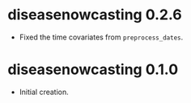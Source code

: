 # diseasenowcasting 0.2.6

* Fixed the time covariates from `preprocess_dates`.

# diseasenowcasting 0.1.0

* Initial creation.
